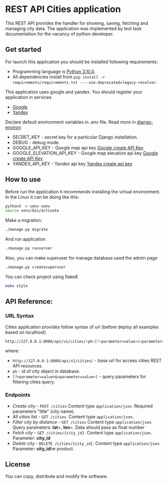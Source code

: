 # REST API Cities application

This REST API provides the handler for showing, saving, fetching and managing city data. The application was implemented by test task documentation
for the vacancy of python developer.

## Get started
For launch this application you should be installed following requirements:
- Programming language is [Python 3.10.0](https://www.python.org/downloads/release/python-3100/).
- All dependencies install from `pip install -r requirements/requirements.txt ----use-deprecated=legacy-resolver`.

This application uses google and yandex. You should register your application in services
- [Google](https://console.cloud.google.com/projectcreate?previousPage=%2Fprojectselector2%2Fgoogle%2Fmaps-apis%2Fcredentials%3F_ga%3D2.155322681.388134049.1644719244-2008333952.1644499982)
- [Yandex](https://yandex.com/dev/maps/geocoder/?from=mapsapi)

Declare default environment variables in .env file. Read more in [django-environ](https://django-environ.readthedocs.io/en/latest/):
- SECRET_KEY - secret key for a particular Django installation.
- DEBUG - debug mode.
- GOOGLE_API_KEY - Google map api key [Google create APi Key](https://console.cloud.google.com/google/maps-apis)
- GOOGLE_ELEVATION_API_KEY - Google map elevation api key [Google create APi Key](https://console.cloud.google.com/google/maps-apis)
- YANDEX_API_KEY - Yandex api key [Yandex create api key](https://yandex.com/dev/maps/geocoder/?from=mapsapi)

## How to use
Before run the application it recommends installing the virtual environment. In the Linux it can be doing like this:
```sh
python3 -m venv venv
source venv/bin/activate
```

Make a migration:
```sh
./manage.py migrate
```
And run application
```sh
./manage.py runserver
```

Also, you can make superuser for manage database used the admin page
```sh
./manage.py createsuperuser
```

You can check project using flake8
```sh
make style
```

## API Reference:

### URL Syntax
Cities application provides follow syntax of url (before deploy all examples based on localhost)

```sh
http://127.0.0.1:8000/api/v1/cities/<pk>[?<parameter=value>&<parameter=value>]
```

where:

- `http://127.0.0.1:8000/api/v1/cities/` - base url for access cities REST API resources.
- `pk` - id of city object in database.
- `[?<parameter=value>&<parameter=value>]` - query parameters for filtering cities query.

### Endpoints

- *Create city* - `POST /cities` Content type `application/json`. Required parameters "title" (city name).
- *All cities list* - `GET /cities`. Content type `application/json`.
- *Filter city by distance* - `GET /cities` Content type `application/json`. Query parameters: **lat**=, **lon**=. Data should 
pass as float number
- *Fetch city* - `GET /cities/{city_id}`. Content type `application/json`. Parameter: **city_id**
- *Delete city* - `DELETE /cities/{city_id}`. Content type `application/json`. Parameter: **city_id**he product.

## License

You can copy, distribute and modify the software.